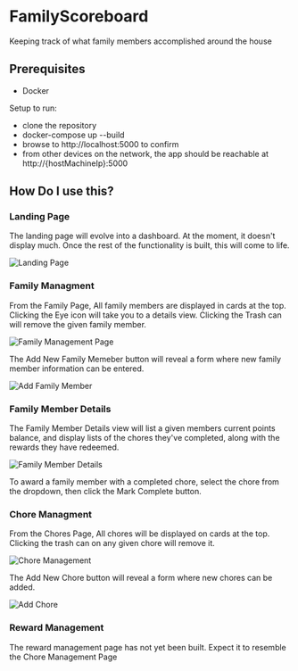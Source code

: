 # FamilyScoreboard
Keeping track of what family members accomplished around the house

## Prerequisites
- Docker

Setup to run:
- clone the repository
- docker-compose up --build
- browse to http://localhost:5000 to confirm
- from other devices on the network, the app should be reachable at http://{hostMachineIp}:5000
  
## How Do I use this?
### Landing Page
The landing page will evolve into a dashboard. At the moment, it doesn't display much. Once the rest of the functionality is built, this will come to life.

![Landing Page](https://github.com/Mikesnorth/FamilyScoreboard/blob/master/resources/images/Dashboard.png)

### Family Managment
From the Family Page, All family members are displayed in cards at the top. Clicking the Eye icon will take you to a details view. Clicking the Trash can will remove the given family member.

![Family Management Page](https://github.com/Mikesnorth/FamilyScoreboard/blob/master/resources/images/FamilyManagement.png)

The Add New Family Memeber button will reveal a form where new family member information can be entered.

![Add Family Member](https://github.com/Mikesnorth/FamilyScoreboard/blob/master/resources/images/AddFamilyMember.png)

### Family Member Details
The Family Member Details view will list a given members current points balance, and display lists of the chores they've completed, along with the rewards they have redeemed.

![Family Member Details](https://github.com/Mikesnorth/FamilyScoreboard/blob/master/resources/images/FamilyMemberDetails.png)

To award a family member with a completed chore, select the chore from the dropdown, then click the Mark Complete button.

### Chore Managment
From the Chores Page, All chores will be displayed on cards at the top. Clicking the trash can on any given chore will remove it.

![Chore Management](https://github.com/Mikesnorth/FamilyScoreboard/blob/master/resources/images/Chores.png)

The Add New Chore button will reveal a form where new chores can be added.

![Add Chore](https://github.com/Mikesnorth/FamilyScoreboard/blob/master/resources/images/AddChore.png)

### Reward Management
The reward management page has not yet been built. Expect it to resemble the Chore Management Page
